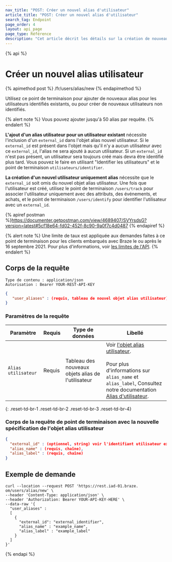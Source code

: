 ```yaml
---
nav_title: "POST: Créer un nouvel alias d'utilisateur"
article_title: "POST: Créer un nouvel alias d'utilisateur"
search_tag: Endpoint
page_order: 4
layout: api_page
page_type: Référence
description: "Cet article décrit les détails sur la création de nouveaux alias utilisateur Braze terminpoint de terminaison de Braze."
---
```


{% api %}
# Créer un nouvel alias utilisateur
{% apimethod post %}
/fr/users/alias/new
{% endapimethod %}

Utilisez ce point de terminaison pour ajouter de nouveaux alias pour les utilisateurs identifiés existants, ou pour créer de nouveaux utilisateurs non identifiés.

{% alert note %}
Vous pouvez ajouter jusqu'à 50 alias par requête.
{% endalert %}

__L'ajout d'un alias utilisateur pour un utilisateur existant__ nécessite l'inclusion d'un `external_id` dans l'objet alias nouvel utilisateur. Si le `external_id` est présent dans l'objet mais qu'il n'y a aucun utilisateur avec ce `external_id`, l'alias ne sera ajouté à aucun utilisateur. Si un `external_id` n'est pas présent, un utilisateur sera toujours créé mais devra être identifié plus tard. Vous pouvez le faire en utilisant "Identifier les utilisateurs" et le point de terminaison `utilisateurs/identifier`.

__La création d'un nouvel utilisateur uniquement alias__ nécessite que le `external_id` soit omis du nouvel objet alias utilisateur. Une fois que l'utilisateur est créé, utilisez le point de terminaison `/users/track` pour associer l'utilisateur uniquement avec des attributs, des événements, et achats, et le point de terminaison `/users/identify` pour identifier l'utilisateur avec un `external_id`.

{% apiref postman %}https://documenter.getpostman.com/view/4689407/SVYrsdsG?version=latest#5cf18e64-fd02-452f-8c90-9a0f7c4d0487 {% endapiref %}

{% alert note %}
Une limite de taux est appliquée aux demandes faites à ce point de terminaison pour les clients embarqués avec Braze le ou après le 16 septembre 2021. Pour plus d'informations, voir [les limites de l'API]({{site.baseurl}}/api/basics/#api-limits).
{% endalert %}

## Corps de la requête

```
Type de contenu : application/json
Autorisation : Bearer YOUR-REST-API-KEY
```

```json
{
   "user_aliases" : (requis, tableau de nouvel objet alias utilisateur)
}
```

### Paramètres de la requête

| Paramètre           | Requis | Type de données                                    | Libellé                                                                                                                                                                                                                                                                                                                                   |
| ------------------- | ------ | -------------------------------------------------- | ----------------------------------------------------------------------------------------------------------------------------------------------------------------------------------------------------------------------------------------------------------------------------------------------------------------------------------------- |
| `Alias utilisateur` | Requis | Tableau des nouveaux objets alias de l'utilisateur | Voir [l'objet alias utilisateur]({{site.baseurl}}/api/objects_filters/user_alias_object/).<br><br> Pour plus d'informations sur `alias_name` et `alias_label`, Consultez notre documentation [Alias d'utilisateur]({{site.baseurl}}/user_guide/data_and_analytics/user_data_collection/user_profile_lifecycle/#user-aliases). |
{: .reset-td-br-1 .reset-td-br-2 .reset-td-br-3  .reset-td-br-4}

### Corps de la requête de point de terminaison avec la nouvelle spécification de l'objet alias utilisateur

```json
{
  "external_id" : (optionnel, string) voir l'identifiant utilisateur externe ci-dessous,
  "alias_name" : (requis, chaîne),
  "alias_label" : (requis, chaîne)
}
```

## Exemple de demande
```
curl --location --request POST 'https://rest.iad-01.braze. om/users/alias/new' \
--header 'Content-Type: application/json' \
--header 'Authorization: Bearer YOUR-API-KEY-HERE' \
--data-raw '{
  "user_aliases" : 
  [
    {
      "external_id": "external_identifier",
      "alias_name" : "example_name",
      "alias_label" : "example_label"
    }
  ]
}'
```

{% endapi %}

